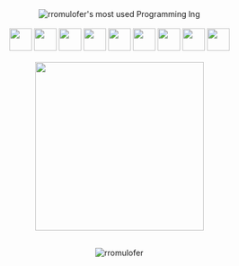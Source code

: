 

<div style="display: inline-block" align = "center">
  <img alt="rromulofer's most used Programming lng " src="https://github-readme-stats.vercel.app/api/top-langs/?username=rromulofer&layout=compact&hide=&theme=highcontrast&hide_border=true&&langs_count=10" alt="rromulofer" />
<div>

<br>

<img height="40" src="https://img.icons8.com/fluency/344/visual-studio-code-2019.png">
<img height="40" src="https://img.icons8.com/color/344/pycharm.png">
<img height="40" src="https://img.icons8.com/offices/344/java-eclipse.png">
<img height="40" src="https://img.icons8.com/color/344/git.png">
<img height="40" src="https://img.icons8.com/color/344/github--v1.png">
<img height="40" src="https://img.icons8.com/fluency/344/anaconda--v2.png">
<img height="40" src="https://img.icons8.com/fluency/344/node-js.png">
<img height="40" src="https://img.icons8.com/fluency/344/arduino.png">
 
<img height="40" src="https://img.icons8.com/fluency/344/jupyter.png">


<br>
<br>

<div align="center">
  <a target="_blank" href="https://media0.giphy.com/media/CdxBRh8v9pVJIrd4J3/200.gif">
      <img align="center" height = "300" src="https://media0.giphy.com/media/CdxBRh8v9pVJIrd4J3/200.gif"/>
  </a>
</div>

<br>
  
<p align="center"> <img src="https://komarev.com/ghpvc/?username=rromulofer" alt="rromulofer" /> </p>

<!--
https://media1.giphy.com/media/zOvBKUUEERdNm/200.gif

https://media0.giphy.com/media/CdxBRh8v9pVJIrd4J3/200.gif

https://media1.giphy.com/media/zOvBKUUEERdNm/200.gif 

<div style="display: inline-block">
  <a href="https://github.com/rromulofer">
  <img height="160em" src="https://github-readme-stats.vercel.app/api?username=rromulofer&show_icons=true&theme=highcontrast&include_all_commits=true&count_private=true"/>
<br>
  <img height="160em" src="https://github-readme-stats.vercel.app/api/top-langs/?username=rromulofer&layout=compact&langs_count=8&theme=highcontrast"/>
<div>

<code><img height="20" src="https://i.pinimg.com/originals/eb/7e/20/eb7e20e646f5b7ec9ed4f8f78a5dee8f.png"></code>
<code><img height="20" src="https://upload.wikimedia.org/wikipedia/commons/thumb/d/d4/Javascript-shield.svg/726px-Javascript-shield.svg.png"></code>
<code><img height="20" src="https://1.bp.blogspot.com/-fu3sP1F4vK0/WrcqP08Rb3I/AAAAAAAAAC0/lLABCXa044ITPyTvdoxbE9t2EnAd5zX-ACLcBGAs/s320/html5.png"></code>
<code><img height="20" src="https://cdn.iconscout.com/icon/free/png-512/c-programming-569564.png"></code>
<code><img height="20" src="https://upload.wikimedia.org/wikipedia/commons/thumb/1/18/ISO_C%2B%2B_Logo.svg/306px-ISO_C%2B%2B_Logo.svg.png"></code>
<code><img height="20" src="https://cdn.picpng.com/logo/language-logo-python-44976.png"></code>

-->
